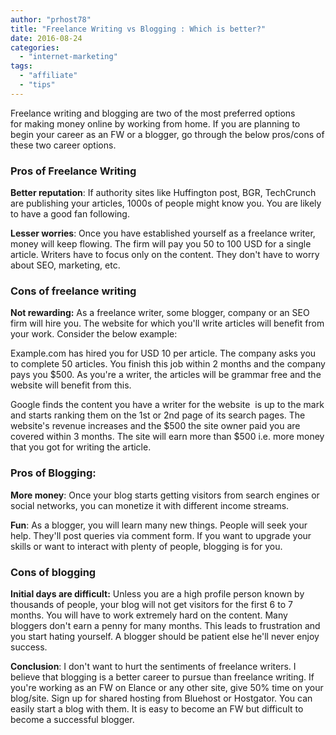 ```yaml
---
author: "prhost78"
title: "Freelance Writing vs Blogging : Which is better?"
date: 2016-08-24
categories: 
  - "internet-marketing"
tags: 
  - "affiliate"
  - "tips"
---
```


Freelance writing and blogging are two of the most preferred options for making money online by working from home. If you are planning to begin your career as an FW or a blogger, go through the below pros/cons of these two career options.

### Pros of Freelance Writing

**Better reputation**: If authority sites like Huffington post, BGR, TechCrunch are publishing your articles, 1000s of people might know you. You are likely to have a good fan following.

**Lesser worries**: Once you have established yourself as a freelance writer, money will keep flowing. The firm will pay you 50 to 100 USD for a single article. Writers have to focus only on the content. They don't have to worry about SEO, marketing, etc.

### Cons of freelance writing

**Not rewarding:** As a freelance writer, some blogger, company or an SEO firm will hire you. The website for which you'll write articles will benefit from your work. Consider the below example:

Example.com has hired you for USD 10 per article. The company asks you to complete 50 articles. You finish this job within 2 months and the company pays you $500. As you're a writer, the articles will be grammar free and the website will benefit from this.

Google finds the content you have a writer for the website  is up to the mark and starts ranking them on the 1st or 2nd page of its search pages. The website's revenue increases and the $500 the site owner paid you are covered within 3 months. The site will earn more than $500 i.e. more money that you got for writing the article.

### Pros of Blogging:

**More money**: Once your blog starts getting visitors from search engines or social networks, you can monetize it with different income streams.

**Fun**: As a blogger, you will learn many new things. People will seek your help. They'll post queries via comment form. If you want to upgrade your skills or want to interact with plenty of people, blogging is for you.

### Cons of blogging

**Initial days are difficult:** Unless you are a high profile person known by thousands of people, your blog will not get visitors for the first 6 to 7 months. You will have to work extremely hard on the content. Many bloggers don't earn a penny for many months. This leads to frustration and you start hating yourself. A blogger should be patient else he'll never enjoy success.

**Conclusion**: I don't want to hurt the sentiments of freelance writers. I believe that blogging is a better career to pursue than freelance writing. If you're working as an FW on Elance or any other site, give 50% time on your blog/site. Sign up for shared hosting from Bluehost or Hostgator. You can easily start a blog with them. It is easy to become an FW but difficult to become a successful blogger.
